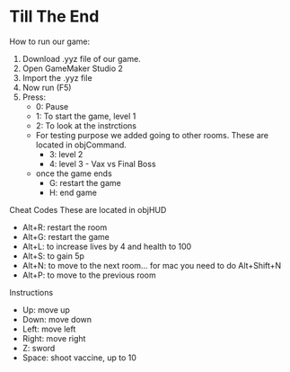 # Till The End
How to run our game:
1. Download .yyz file of our game.
2. Open GameMaker Studio 2
3. Import the .yyz file
4. Now run (F5)
5. Press:
    - 0: Pause
    - 1: To start the game, level 1
    - 2: To look at the instrctions
    - For testing purpose we added going to other rooms. These are located in objCommand.
        - 3: level 2
        - 4: level 3 - Vax vs Final Boss
    - once the game ends
        - G: restart the game
        - H: end game
    


Cheat Codes
These are located in objHUD
- Alt+R: restart the room 
- Alt+G: restart the game
- Alt+L: to increase lives by 4 and health to 100
- Alt+S: to gain 5p
- Alt+N: to move to the next room... for mac you need to do Alt+Shift+N
- Alt+P: to move to the previous room

Instructions
- Up: move up
- Down: move down
- Left: move left
- Right: move right
- Z: sword 
- Space: shoot vaccine, up to 10

